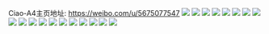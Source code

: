 Ciao-A4主页地址: https://weibo.com/u/5675077547 
![](https://wx4.sinaimg.cn/mw2000/006c42UPly1h8s5cgzufyj31jo2277wh.jpg) 
![](https://wx4.sinaimg.cn/mw2000/006c42UPly1h8s5cv2dkgj31sc2dsu0x.jpg) 
![](https://wx4.sinaimg.cn/mw2000/006c42UPly1h8s5d5rmohj31sc2dsqv5.jpg) 
![](https://wx4.sinaimg.cn/mw2000/006c42UPly1h8s5d846igj30n00uoteb.jpg) 
![](https://wx4.sinaimg.cn/mw2000/006c42UPly1h8hyuvtjoij30qo0zkn4o.jpg) 
![](https://wx4.sinaimg.cn/mw2000/006c42UPly1h85ii5xud2j30lc2dc7wh.jpg) 
![](https://wx4.sinaimg.cn/mw2000/006c42UPly1h85iik4on9j30sg2juhdt.jpg) 
![](https://wx4.sinaimg.cn/mw2000/006c42UPly1h85iiqxxmmj30sg35te81.jpg) 
![](https://wx4.sinaimg.cn/mw2000/006c42UPly1h85iiy19d8j30sg35re81.jpg) 
![](https://wx4.sinaimg.cn/mw2000/006c42UPly1h85ii9s55nj30sg2kfx6p.jpg) 
![](https://wx4.sinaimg.cn/mw2000/006c42UPly1h85iie1dbdj30sg2dcqv5.jpg) 
![](https://wx4.sinaimg.cn/mw2000/006c42UPly1h85ij4phcej30sg2wab29.jpg) 
![](https://wx4.sinaimg.cn/mw2000/006c42UPly1h7s6qy68yoj30sg268b29.jpg) 
![](https://wx4.sinaimg.cn/mw2000/006c42UPly1h7s6r577aqj30sg23a4qp.jpg) 
![](https://wx4.sinaimg.cn/mw2000/006c42UPly1h7s6r9er5ij30sg1kwdxu.jpg) 
![](https://wx4.sinaimg.cn/mw2000/006c42UPly1h7s6qr6tdfj30sg1uekhv.jpg) 
![](https://wx4.sinaimg.cn/mw2000/006c42UPly1h7s6rdxllwj30sg1dsk86.jpg) 
![](https://wx4.sinaimg.cn/mw2000/006c42UPly1h7s6rf7izxj30n01dstfy.jpg) 
![](https://wx4.sinaimg.cn/mw2000/006c42UPly1h7s6rs44yjj33403404qs.jpg) 
